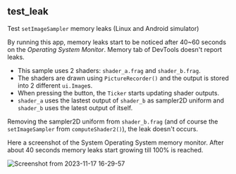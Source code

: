 ## test_leak

Test `setImageSampler` memory leaks (Linux and Android simulator)

By running this app, memory leaks start to be noticed after 40~60 seconds on the *Operating System Monitor*. 
Memory tab of DevTools doesn't report leaks.

- This sample uses 2 shaders: `shader_a.frag` and `shader_b.frag`.
- The shaders are drawn using `PictureRecorder()` and the output is stored into 2 different `ui.Image`s.
- When pressing the button, the `Ticker` starts updating shader outputs.
- `shader_a` uses the lastest output of `shader_b` as sampler2D uniform and `shader_b` uses the latest output of itself.

Removing the sampler2D uniform from `shader_b.frag` (and of course 
the `setImageSampler` from `computeShader2()`), the leak doesn't occurs.

Here a screenshot of the System Operating System memory monitor.
After about 40 seconds memory leaks start growing till 100% is reached.

![Screenshot from 2023-11-17 16-29-57](https://github.com/alnitak/test_leak/assets/192827/83a781eb-b277-4ea3-b56a-1e7c9747e335)
